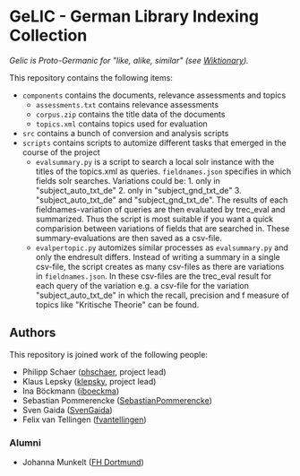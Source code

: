 # GeLIC - German Library Indexing Collection

*Gelic is Proto-Germanic for "like, alike, similar" (see [Wiktionary](https://en.wiktionary.org/wiki/gelic)).* 

This repository contains the following items:

- `components` contains the documents, relevance assessments and topics
    - `assessments.txt` contains relevance assessments
    - `corpus.zip` contains the title data of the documents
    - `topics.xml` contains topics used for evaluation
- `src` contains a bunch of conversion and analysis scripts
- `scripts` contains scripts to automize different tasks that emerged in the course of the project 
    - `evalsummary.py` is a script to search a local solr instance with the titles of the topics.xml as queries. `fieldnames.json` specifies in which fields solr searches. Variations could be: 1. only in "subject_auto_txt_de" 2. only in "subject_gnd_txt_de" 3. "subject_auto_txt_de" and "subject_gnd_txt_de". The results of each fieldnames-variation of queries are then evaluated by trec_eval and summarized. Thus the script is most suitable if you want a quick comparision between variations of fields that are searched in. These summary-evaluations are then saved as a csv-file. 
    - `evalpertopic.py` automizes similar processes as `evalsummary.py` and only the endresult differs. Instead of writing a summary in a single csv-file, the script creates as many csv-files as there are variations in `fieldnames.json`. In these csv-files are the trec_eval result for each query of the variation e.g. a csv-file for the variation "subject_auto_txt_de" in which the recall, precision and f measure of topics like "Kritische Theorie" can be found.

## Authors

This repository is joined work of the following people:

- Philipp Schaer ([phschaer](https://github.com/phschaer), project lead)
- Klaus Lepsky ([klepsky](https://github.com/klepsky), project lead)
- Ina Böckmann ([iboeckma](https://github.com/iboeckma))
- Sebastian Pommerencke ([SebastianPommerencke](https://github.com/SebastianPommerencke))
- Sven Gaida ([SvenGaida](https://github.com/SvenGaida))
- Felix van Tellingen ([fvantellingen](https://github.com/fvantellingen))

### Alumni

- Johanna Munkelt ([FH Dortmund](https://www.fh-dortmund.de/de/addresses/munkelt_johanna.php))
